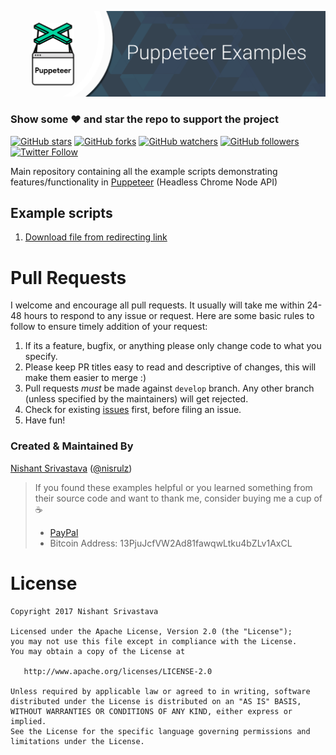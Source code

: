 ![Image](img/github_banner.png)


### Show some :heart: and star the repo to support the project
[![GitHub stars](https://img.shields.io/github/stars/nisrulz/puppeteer-examples.svg?style=social&label=Star)](https://github.com/nisrulz/puppeteer-examples) [![GitHub forks](https://img.shields.io/github/forks/nisrulz/puppeteer-examples.svg?style=social&label=Fork)](https://github.com/nisrulz/puppeteer-examples/fork) [![GitHub watchers](https://img.shields.io/github/watchers/nisrulz/puppeteer-examples.svg?style=social&label=Watch)](https://github.com/nisrulz/puppeteer-examples) [![GitHub followers](https://img.shields.io/github/followers/nisrulz.svg?style=social&label=Follow)](https://github.com/nisrulz/puppeteer-examples)  
[![Twitter Follow](https://img.shields.io/twitter/follow/nisrulz.svg?style=social)](https://twitter.com/nisrulz)

Main repository containing all the example scripts demonstrating features/functionality in [Puppeteer](https://github.com/GoogleChrome/puppeteer) (Headless Chrome Node API)

## Example scripts

1. [Download file from redirecting link](/download_file_redirect_link)


# Pull Requests
I welcome and encourage all pull requests. It usually will take me within 24-48 hours to respond to any issue or request. Here are some basic rules to follow to ensure timely addition of your request:
  1. If its a feature, bugfix, or anything please only change code to what you specify.
  1. Please keep PR titles easy to read and descriptive of changes, this will make them easier to merge :)
  1. Pull requests _must_ be made against `develop` branch. Any other branch (unless specified by the maintainers) will get rejected.
  1. Check for existing [issues](https://github.com/nisrulz/puppeteer-examples/issues) first, before filing an issue.
  1. Have fun!

### Created & Maintained By
[Nishant Srivastava](https://github.com/nisrulz) ([@nisrulz](https://www.twitter.com/nisrulz))

> If you found these examples helpful or you learned something from their source code and want to thank me, consider buying me a cup of :coffee:
>  + [PayPal](https://www.paypal.me/nisrulz/5)
>  + Bitcoin Address: 13PjuJcfVW2Ad81fawqwLtku4bZLv1AxCL

License
=======

    Copyright 2017 Nishant Srivastava

    Licensed under the Apache License, Version 2.0 (the "License");
    you may not use this file except in compliance with the License.
    You may obtain a copy of the License at

       http://www.apache.org/licenses/LICENSE-2.0

    Unless required by applicable law or agreed to in writing, software
    distributed under the License is distributed on an "AS IS" BASIS,
    WITHOUT WARRANTIES OR CONDITIONS OF ANY KIND, either express or implied.
    See the License for the specific language governing permissions and
    limitations under the License.
